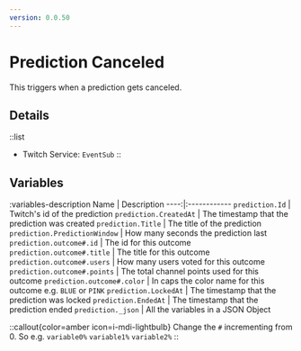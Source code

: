 ```yaml
---
version: 0.0.50
---
```


# Prediction Canceled
This triggers when a prediction gets canceled.

## Details
::list
- Twitch Service: `EventSub`
::

## Variables
:variables-description
Name | Description
----:|:------------
`prediction.Id` | Twitch's id of the prediction
`prediction.CreatedAt` | The timestamp that the prediction was created
`prediction.Title` | The title of the prediction
`prediction.PredictionWindow` | How many seconds the prediction last
`prediction.outcome#.id` | The id for this outcome
`prediction.outcome#.title` | The title for this outcome
`prediction.outcome#.users` | How many users voted for this outcome
`prediction.outcome#.points` | The total channel points used for this outcome
`prediction.outcome#.color` | In caps the color name for this outcome e.g. `BLUE` or `PINK`
`prediction.LockedAt` | The timestamp that the prediction was locked
`prediction.EndedAt` | The timestamp that the prediction ended
`prediction._json` | All the variables in a JSON Object

::callout{color=amber icon=i-mdi-lightbulb}
Change the `#` incrementing from 0. So e.g. `variable0%` `variable1%` `variable2%`
::